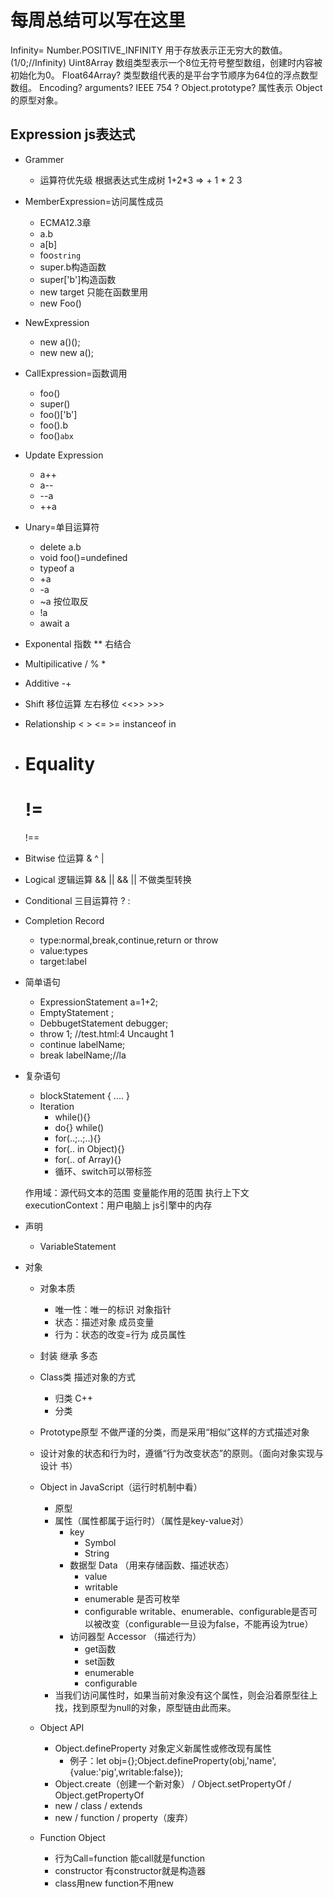 # 每周总结可以写在这里

Infinity= Number.POSITIVE_INFINITY 用于存放表示正无穷大的数值。(1/0;//Infinity)
Uint8Array 数组类型表示一个8位无符号整型数组，创建时内容被初始化为0。
Float64Array? 类型数组代表的是平台字节顺序为64位的浮点数型数组。
Encoding?
arguments?
IEEE 754 ?
Object.prototype? 属性表示 Object 的原型对象。

## Expression js表达式
* Grammer 
    * 运算符优先级 根据表达式生成树
        1+2*3 =>
            +
        1      *
            2    3

* MemberExpression=访问属性成员 
    * ECMA12.3章
    * a.b
    * a[b]
    * foo`string`
    * super.b构造函数
    * super['b']构造函数
    * new target 只能在函数里用
    * new Foo()

* NewExpression
    * new a()();
    * new new a();

* CallExpression=函数调用
    * foo()
    * super()
    * foo()['b']
    * foo().b
    * foo()`abx`

* Update Expression
    * a++
    * a--
    * --a
    * ++a

* Unary=单目运算符
    * delete a.b
    * void foo()=undefined
    * typeof a
    * +a
    * -a
    * ~a 按位取反
    * !a 
    * await a

* Exponental 指数
    ** 右结合

* Multipilicative 
    / % *

* Additive
    -+ 

* Shift 移位运算 左右移位
    <<>> >>>

* Relationship
    < > <= >= instanceof in

* Equality
    ==
    !=
    ===
    !==

* Bitwise 位运算
    & ^ |

* Logical 逻辑运算
    &&
    ||
    && || 不做类型转换

* Conditional 三目运算符
    ? :


* Completion Record
    * type:normal,break,continue,return or throw
    * value:types
    * target:label

* 简单语句
    * ExpressionStatement
        a=1+2;
    * EmptyStatement
        ; 
    * DebbugetStatement
        debugger;
    * throw 1; //test.html:4 Uncaught 1
    * continue labelName;
    * break labelName;//la

* 复杂语句
    * blockStatement
        {
            ....
        }
    * Iteration
        * while(){}
        * do{} while()
        * for(..;..;..){}
        * for(.. in Object){}
        * for(.. of Array){}
        * 循环、switch可以带标签
    
    作用域：源代码文本的范围 变量能作用的范围
    执行上下文executionContext：用户电脑上 js引擎中的内存

* 声明
    * VariableStatement

* 对象
    * 对象本质
        * 唯一性：唯一的标识 对象指针
        * 状态：描述对象 成员变量
        * 行为：状态的改变=行为 成员属性
    
    * 封装 继承 多态

    * Class类 描述对象的方式
        * 归类 C++
        * 分类
    * Prototype原型 不做严谨的分类，而是采用“相似”这样的方式描述对象
   
    * 设计对象的状态和行为时，遵循“行为改变状态”的原则。（面向对象实现与设计 书）

    * Object in JavaScript（运行时机制中看）
        * 原型
        * 属性（属性都属于运行时）（属性是key-value对）
            * key
                * Symbol
                * String
            * 数据型 Data （用来存储函数、描述状态）
                * value
                * writable
                * enumerable 是否可枚举
                * configurable writable、enumerable、configurable是否可以被改变（configurable一旦设为false，不能再设为true）
            * 访问器型 Accessor （描述行为）
                * get函数
                * set函数
                * enumerable
                * configurable
        * 当我们访问属性时，如果当前对象没有这个属性，则会沿着原型往上找，找到原型为null的对象，原型链由此而来。
    
    * Object API
        * Object.defineProperty 对象定义新属性或修改现有属性
            * 例子：let obj={};Object.defineProperty(obj,'name',{value:'pig',writable:false});
        * Object.create（创建一个新对象） / Object.setPropertyOf / Object.getPropertyOf
        * new / class / extends
        * new / function / property（废弃）
    * Function Object  
        * 行为Call=function 能call就是function
        * constructor 有constructor就是构造器
        * class用new function不用new